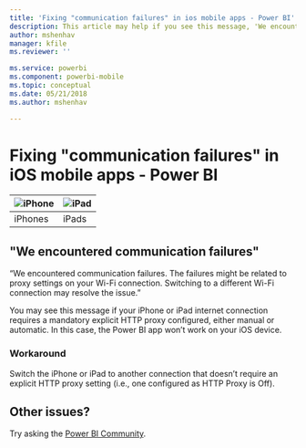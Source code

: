 ```yaml
---
title: 'Fixing "communication failures" in ios mobile apps - Power BI'
description: This article may help if you see this message, 'We encountered communication failures. The failures might be related to proxy settings on your Wi-Fi connection.'
author: mshenhav
manager: kfile
ms.reviewer: ''

ms.service: powerbi
ms.component: powerbi-mobile
ms.topic: conceptual
ms.date: 05/21/2018
ms.author: mshenhav

---
```

# Fixing "communication failures" in iOS mobile apps - Power BI

| ![iPhone](./media/mobile-known-issues-with-the-iphone-app/iphone-logo-50-px.png) | ![iPad](./media/mobile-known-issues-with-the-iphone-app/ipad-logo-50-px.png) |
|:--- |:--- |
| iPhones |iPads |

## "We encountered communication failures"
“We encountered communication failures. The failures might be related to proxy settings on your Wi-Fi connection. Switching to a  different Wi-Fi connection may resolve the issue.”

You may see this message if your iPhone or iPad internet connection requires a mandatory explicit HTTP proxy configured, either manual or automatic. In this case, the Power BI app won’t work on your iOS device.

### Workaround
Switch the iPhone or iPad to another connection that doesn’t require an explicit HTTP proxy setting (i.e., one configured as HTTP Proxy is Off).

## Other issues?
Try asking the [Power BI Community](http://community.powerbi.com/).


